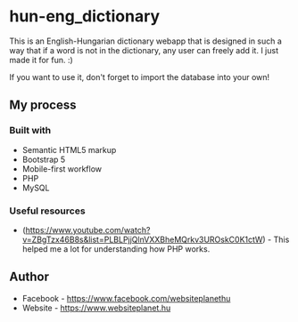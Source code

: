 # hun-eng_dictionary


This is an English-Hungarian dictionary webapp that is designed in such a way that if a word is not in the dictionary, any user can freely add it.
I just made it for fun. :)

If you want to use it, don't forget to import the database into your own!

## My process

### Built with

- Semantic HTML5 markup
- Bootstrap 5
- Mobile-first workflow
- PHP
- MySQL


### Useful resources

- (https://www.youtube.com/watch?v=ZBgTzx46B8s&list=PLBLPjjQlnVXXBheMQrkv3UROskC0K1ctW) - This helped me a lot for understanding how PHP works.

## Author

- Facebook - https://www.facebook.com/websiteplanethu
- Website -  https://www.websiteplanet.hu
